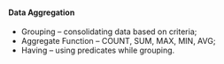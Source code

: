 #### Data Aggregation
 
- Grouping – consolidating data based on criteria;
- Aggregate Function – COUNT, SUM, MAX, MIN, AVG;
- Having – using predicates while grouping.

